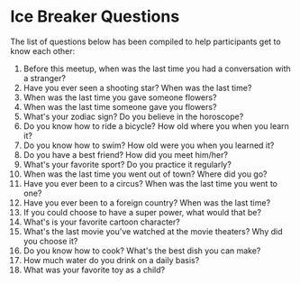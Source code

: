 # Ice Breaker Questions
The list of questions below has been compiled to help participants get to know each other:

1. Before this meetup, when was the last time you had a conversation with a stranger?
1. Have you ever seen a shooting star? When was the last time?
1. When was the last time you gave someone flowers?
1. When was the last time someone gave you flowers?
1. What's your zodiac sign? Do you believe in the horoscope?
1. Do you know how to ride a bicycle? How old where you when you learn it?
1. Do you know how to swim? How old were you when you learned it?
1. Do you have a best friend? How did you meet him/her?
1. What's your favorite sport? Do you practice it regularly?
1. When was the last time you went out of town? Where did you go?
1. Have you ever been to a circus? When was the last time you went to one?
1. Have you ever been to a foreign country? When was the last time?
1. If you could choose to have a super power, what would that be?
1. What's is your favorite cartoon character?
1. What's the last movie you've watched at the movie theaters? Why did you choose it?
1. Do you know how to cook? What's the best dish you can make?
1. How much water do you drink on a daily basis?
1. What was your favorite toy as a child?
